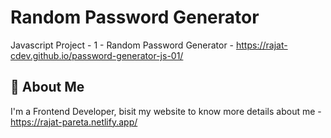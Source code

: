 
# Random Password Generator

Javascript Project - 1 - Random Password Generator - https://rajat-cdev.github.io/password-generator-js-01/




## 🚀 About Me
I'm a Frontend Developer, bisit my website to know more details about me - https://rajat-pareta.netlify.app/



